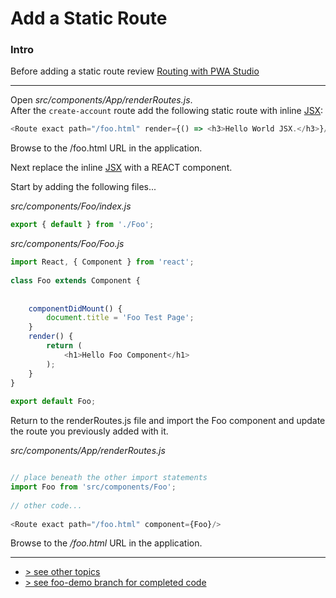 # Add a Static Route
### Intro
Before adding a static route review [Routing with PWA Studio](./add-a-static-route/routing-with-pwa-studio.md)

---

Open _src/components/App/renderRoutes.js_.    
After the `create-account` route add the following static route with inline [JSX]:

```javascript
<Route exact path="/foo.html" render={() => <h3>Hello World JSX.</h3>}/>
```

Browse to the /foo.html URL in the application.

Next replace the inline [JSX] with a REACT component.

Start by adding the following files...

_src/components/Foo/index.js_
```javascript
export { default } from './Foo';
```

_src/components/Foo/Foo.js_
```javascript
import React, { Component } from 'react';
 
class Foo extends Component {
 
 
    componentDidMount() {
        document.title = 'Foo Test Page';
    }
    render() {
        return (
            <h1>Hello Foo Component</h1>
        );
    }
}
 
export default Foo;
```

Return to the renderRoutes.js file and import the Foo component and update the route you previously added with it.

_src/components/App/renderRoutes.js_
```javascript

// place beneath the other import statements
import Foo from 'src/components/Foo';
 
// other code...
 
<Route exact path="/foo.html" component={Foo}/>
```

Browse to the _/foo.html_ URL in the application. 

---
- [> see other topics](../../README.md#Topics)
- [> see foo-demo branch for completed code](https://github.com/rossmc/how-to-venia/tree/foo-demo/src)

[JSX]: https://reactjs.org/docs/introducing-jsx.html
[Link]: https://knowbody.github.io/react-router-docs/api/Link.html